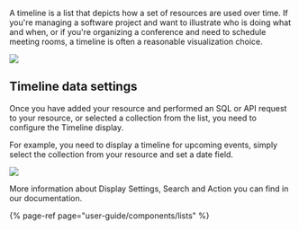 [comment]: # ($page_title=Timeline)
[comment]: # ($page_description=Timeline overview as a component)

A timeline is a list that depicts how a set of resources are used over time. If you're managing a software project and want to illustrate who is doing what and when, or if you're organizing a conference and need to schedule meeting rooms, a timeline is often a reasonable visualization choice.

![](https://gblobscdn.gitbook.com/assets%2F-LQ08RFAKZvFADEiXKFy%2F-MEUTS5Cb65Kk4L2d8GI%2F-MEU_wiGnrGm-DxYGHtY%2FGIF.gif?alt=media&token=7722fea6-2d94-4bc4-b803-8b16641a5490)

## Timeline data settings

Once you have added your resource and performed an SQL or API request to your resource, or selected a collection from the list, you need to configure the Timeline display.

For example, you need to display a timeline for upcoming events, simply select the collection from your resource and set a date field.

![](https://gblobscdn.gitbook.com/assets%2F-LQ08RFAKZvFADEiXKFy%2F-MEUTS5Cb65Kk4L2d8GI%2F-MEUcNKwvNUZ0PPv_gia%2FGIF.gif?alt=media&token=9a2dfb1c-6207-4348-817a-14997d555d4d)

More information about Display Settings, Search and Action you can find in our documentation.

{% page-ref page="user-guide/components/lists" %}

